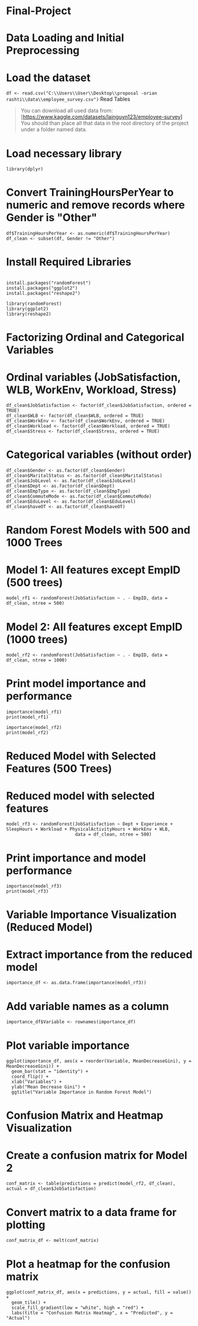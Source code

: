# Final-Project
# Data Loading and Initial Preprocessing

# Load the dataset
`df <- read.csv("C:\\Users\\User\\Desktop\\proposal -orian rashti\\data\\employee_survey.csv")`
Read Tables
> You can download all used data from:
 [https://www.kaggle.com/datasets/lainguyn123/employee-survey]
> You should than place all that data in the root directory of the project under a folder named data.


# Load necessary library
`library(dplyr)
`
# Convert TrainingHoursPerYear to numeric and remove records where Gender is "Other"
```
df$TrainingHoursPerYear <- as.numeric(df$TrainingHoursPerYear)
df_clean <- subset(df, Gender != "Other")
```

# Install Required Libraries
```

install.packages("randomForest")
install.packages("ggplot2")
install.packages("reshape2")

library(randomForest)
library(ggplot2)
library(reshape2)

```
# Factorizing Ordinal and Categorical Variables

# Ordinal variables (JobSatisfaction, WLB, WorkEnv, Workload, Stress)
```
df_clean$JobSatisfaction <- factor(df_clean$JobSatisfaction, ordered = TRUE)
df_clean$WLB <- factor(df_clean$WLB, ordered = TRUE)
df_clean$WorkEnv <- factor(df_clean$WorkEnv, ordered = TRUE)
df_clean$Workload <- factor(df_clean$Workload, ordered = TRUE)
df_clean$Stress <- factor(df_clean$Stress, ordered = TRUE)

```
# Categorical variables (without order)
```
df_clean$Gender <- as.factor(df_clean$Gender)
df_clean$MaritalStatus <- as.factor(df_clean$MaritalStatus)
df_clean$JobLevel <- as.factor(df_clean$JobLevel)
df_clean$Dept <- as.factor(df_clean$Dept)
df_clean$EmpType <- as.factor(df_clean$EmpType)
df_clean$CommuteMode <- as.factor(df_clean$CommuteMode)
df_clean$EduLevel <- as.factor(df_clean$EduLevel)
df_clean$haveOT <- as.factor(df_clean$haveOT)

```
# Random Forest Models with 500 and 1000 Trees

# Model 1: All features except EmpID (500 trees)
`model_rf1 <- randomForest(JobSatisfaction ~ . - EmpID, data = df_clean, ntree = 500)
`
# Model 2: All features except EmpID (1000 trees)
`model_rf2 <- randomForest(JobSatisfaction ~ . - EmpID, data = df_clean, ntree = 1000)
`
# Print model importance and performance
```
importance(model_rf1)
print(model_rf1)

importance(model_rf2)
print(model_rf2)
```

# Reduced Model with Selected Features (500 Trees)

# Reduced model with selected features
```
model_rf3 <- randomForest(JobSatisfaction ~ Dept + Experience + SleepHours + Workload + PhysicalActivityHours + WorkEnv + WLB, 
                          data = df_clean, ntree = 500)

```
# Print importance and model performance
```
importance(model_rf3)
print(model_rf3)
```

# Variable Importance Visualization (Reduced Model)

# Extract importance from the reduced model
`importance_df <- as.data.frame(importance(model_rf3))
`
# Add variable names as a column
`importance_df$Variable <- rownames(importance_df)
`
# Plot variable importance
```
ggplot(importance_df, aes(x = reorder(Variable, MeanDecreaseGini), y = MeanDecreaseGini)) +
  geom_bar(stat = "identity") +
  coord_flip() + 
  xlab("Variables") + 
  ylab("Mean Decrease Gini") +
  ggtitle("Variable Importance in Random Forest Model")

```
# Confusion Matrix and Heatmap Visualization

# Create a confusion matrix for Model 2
`conf_matrix <- table(predictions = predict(model_rf2, df_clean), actual = df_clean$JobSatisfaction)
`
# Convert matrix to a data frame for plotting
`conf_matrix_df <- melt(conf_matrix)
`
# Plot a heatmap for the confusion matrix
```
ggplot(conf_matrix_df, aes(x = predictions, y = actual, fill = value)) +
  geom_tile() +
  scale_fill_gradient(low = "white", high = "red") +
  labs(title = "Confusion Matrix Heatmap", x = "Predicted", y = "Actual")

```


